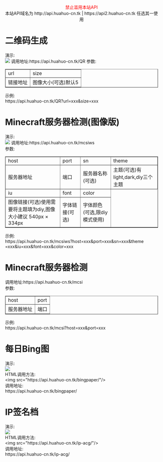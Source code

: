 <center>
 <font color="red">禁止滥用本站API</font>
 <br />本站API域名为 http://api.huahuo-cn.tk | https://api2.huahuo-cn.tk 任选其一使用
</center>
<h1>二维码生成</h1>
演示:<br /><img src="https://api.huahuo-cn.tk/QR?url=https://huahuo-cn.tk&size=8">
调用地址:https://api.huahuo-cn.tk/QR
参数:<br />
<table border="1">
<tr>
 <td>url</td>
 <td>size</td>
</tr>
<tr>
 <td>链接地址</td>
 <td>图像大小(可选)默认5</td>
</tr>
</table>
示例:<br />https://api.huahuo-cn.tk/QR?url=xxx&size=xxx
<h1>Minecraft服务器检测(图像版)</h1>
演示:<br /><img src="https://api.huahuo-cn.tk/mcsiws?host=mc.hypixel.net&port=25565&sn=Hypixel">
调用地址:https://api.huahuo-cn.tk/mcsiws<br />
参数:<br />
<table border="1">
<tr>
 <td>host</td>
 <td>port</td>
 <td>sn</td>
 <td>theme</td>
</tr>
<tr>
 <td>服务器地址</td>
 <td>端口</td>
 <td>服务器名称(可选)</td>
 <td>主题(可选)有light,dark,diy三个主题</td>
</tr>
<tr>
 <td>iu</td>
 <td>font</td>
 <td>color</td>
</tr>
<tr>
 <td>图像链接(可选)使用需要将主题填为diy,图像大小建议 540px × 334px</td>
 <td>字体链接(可选)</td>
 <td>字体颜色(可选,限diy模式使用)
</tr>
</table>
示例:<br />https://api.huahuo-cn.tk/mcsiws?host=xxx&port=xxx&sn=xxx&theme<br />=xxx&iu=xxx&font=xxx&color=xxx
<h1>Minecraft服务器检测</h1>
调用地址:https://api.huahuo-cn.tk/mcsi<br />
参数:<br />
<table border="1">
<tr>
 <td>host</td>
 <td>port</td>
</tr>
<tr>
 <td>服务器地址</td>
 <td>端口</td>
</tr>
</table>
示例:<br />https://api.huahuo-cn.tk/mcsi?host=xxx&port=xxx
<h1>每日Bing图</h1>
 <p>演示:<br />
  <img src="https://api.huahuo-cn.tk/bingpaper/"/><br />
  HTML调用方法:<br />
  &lt;img src=&quot;https://api.huahuo-cn.tk/bingpaper/&quot;/&gt;<br />
  调用地址:<br />
  https://api.huahuo-cn.tk/bingpaper/<br />
 </p>
<h1>IP签名档</h1>
 <p>演示:<br />
  <img src="https://api.huahuo-cn.tk/ip-acg/"/><br />
  HTML调用方法:<br />
  &lt;img src=&quot;https://api.huahuo-cn.tk/ip-acg/&quot;/&gt;<br />
  调用地址:<br />
  https://api.huahuo-cn.tk/ip-acg/<br />
 </p>

